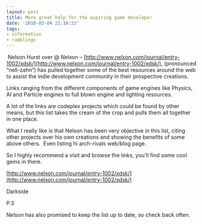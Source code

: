```yaml
---
layout: post
title: More great help for the aspiring game developer
date: '2010-03-04 21:16:22'
tags:
- information
- ramblings
---
```


&nbsp;Nelson Hurst over @ Nelxon –&nbsp;[http://www.nelxon.com/journal/entry-1002/xdsk/](http://www.nelxon.com/journal/entry-1002/xdsk/), (pronounced “nell-zahn“) has pulled together some of the best resources&nbsp;around&nbsp;the web to assist the indie development community in their prospective creations.

Links ranging from the&nbsp;different&nbsp;components of game engines like Physics, AI and Particle engines to full blown engine and lighting resources.

A lot of the links are codeplex projects which could be found by other means, but this list takes the cream of the crop and pulls them all together in one place.

What I really like is that Nelson has been very objective in this list, citing other projects over his own creations and showing the benefits of some above others. &nbsp;Even listing hi arch-rivals web/blog page.

So I highly recommend a visit and browse the links, you’ll find some cool gems in there.

[http://www.nelxon.com/journal/entry-1002/xdsk/](http://www.nelxon.com/journal/entry-1002/xdsk/)

Darkside

P.S

Nelson has also promised to keep the list up to date, so check back often.

